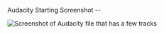 Audacity Starting Screenshot -- 

![Screenshot of Audacity file that has a few tracks](Audacity$20Screenshot.png)
